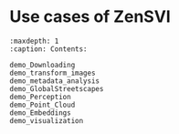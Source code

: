 # Use cases of ZenSVI

```{toctree}
:maxdepth: 1
:caption: Contents:

demo_Downloading
demo_transform_images
demo_metadata_analysis
demo_GlobalStreetscapes
demo_Perception
demo_Point_Cloud
demo_Embeddings
demo_visualization
```